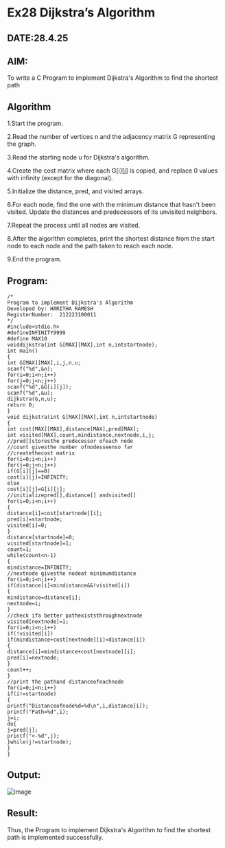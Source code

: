 # Ex28 Dijkstra’s Algorithm
## DATE:28.4.25
## AIM:
To write a C Program to implement Dijkstra's Algorithm to find the shortest path

## Algorithm

1.Start the program.

2.Read the number of vertices n and the adjacency matrix G representing the graph.

3.Read the starting node u for Dijkstra's algorithm.

4.Create the cost matrix where each G[i][j] is copied, and replace 0 values with infinity (except for the diagonal).

5.Initialize the distance, pred, and visited arrays.

6.For each node, find the one with the minimum distance that hasn't been visited. Update the distances and predecessors of its unvisited neighbors.

7.Repeat the process until all nodes are visited.

8.After the algorithm completes, print the shortest distance from the start node to each node and the path taken to reach each node.

9.End the program.
## Program:
```
/*
Program to implement Dijkstra's Algorithm 
Developed by: HARITHA RAMESH
RegisterNumber:  212223100011
*/
#include<stdio.h> 
#defineINFINITY9999
#define MAX10
voiddijkstra(int G[MAX][MAX],int n,intstartnode); 
int main()
{
int G[MAX][MAX],i,j,n,u; 
scanf("%d",&n); 
for(i=0;i<n;i++) 
for(j=0;j<n;j++) 
scanf("%d",&G[i][j]); 
scanf("%d",&u);
dijkstra(G,n,u); 
return 0;
}
void dijkstra(int G[MAX][MAX],int n,intstartnode)
{
int cost[MAX][MAX],distance[MAX],pred[MAX]; 
int visited[MAX],count,mindistance,nextnode,i,j;
//pred[]storesthe predecessor ofeach node
//count givesthe number ofnodesseenso far
//createthecost matrix 
for(i=0;i<n;i++) 
for(j=0;j<n;j++) 
if(G[i][j]==0) 
cost[i][j]=INFINITY; 
else
cost[i][j]=G[i][j];
//initializepred[],distance[] andvisited[] 
for(i=0;i<n;i++)
{
distance[i]=cost[startnode][i]; 
pred[i]=startnode; 
visited[i]=0;
}
distance[startnode]=0; 
visited[startnode]=1; 
count=1; 
while(count<n-1)
{
mindistance=INFINITY;
//nextnode givesthe nodeat minimumdistance 
for(i=0;i<n;i++) 
if(distance[i]<mindistance&&!visited[i])
{
mindistance=distance[i]; 
nextnode=i;
}
//check ifa better pathexiststhroughnextnode 
visited[nextnode]=1;
for(i=0;i<n;i++) 
if(!visited[i])
if(mindistance+cost[nextnode][i]<distance[i])
{
distance[i]=mindistance+cost[nextnode][i]; 
pred[i]=nextnode;
}
count++;
}
//print the pathand distanceofeachnode
for(i=0;i<n;i++) 
if(i!=startnode)
{
printf("Distanceofnode%d=%d\n",i,distance[i]); 
printf("Path=%d",i);
j=i; 
do{
j=pred[j]; 
printf("<-%d",j);
}while(j!=startnode);
}
}

```

## Output:
![image](https://github.com/user-attachments/assets/0f19c631-26d0-4706-bcde-e2f7f1b0c32c)



## Result:
Thus, the Program to implement Dijkstra's Algorithm to find the shortest path is implemented successfully.
